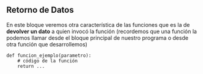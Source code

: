 ## Retorno de Datos

En este bloque veremos otra característica de las funciones que es la de **devolver un dato** a quien invocó la función (recordemos que una función la podemos llamar desde el bloque principal de nuestro programa o desde otra función que desarrollemos)

```
def funcion_ejemplo(parametro):
    # código de la función
    return ...
```